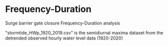 # Frequency-Duration
Surge barrier gate closure Frequency-Duration analysis

"stormtide_HWp_1920_2019.csv" is the semidiurnal maxima dataset from the detrended observed hourly water level data (1920-2020)
